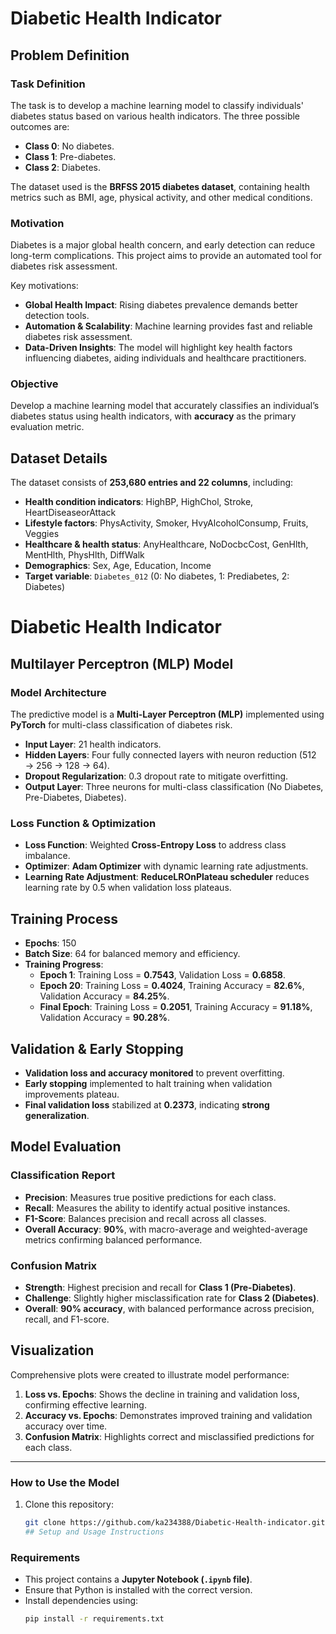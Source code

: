 # Diabetic Health Indicator

## Problem Definition

### Task Definition
The task is to develop a machine learning model to classify individuals' diabetes status based on various health indicators. The three possible outcomes are:
- **Class 0**: No diabetes.
- **Class 1**: Pre-diabetes.
- **Class 2**: Diabetes.

The dataset used is the **BRFSS 2015 diabetes dataset**, containing health metrics such as BMI, age, physical activity, and other medical conditions.

### Motivation
Diabetes is a major global health concern, and early detection can reduce long-term complications. This project aims to provide an automated tool for diabetes risk assessment.

Key motivations:
- **Global Health Impact**: Rising diabetes prevalence demands better detection tools.
- **Automation & Scalability**: Machine learning provides fast and reliable diabetes risk assessment.
- **Data-Driven Insights**: The model will highlight key health factors influencing diabetes, aiding individuals and healthcare practitioners.

### Objective
Develop a machine learning model that accurately classifies an individual’s diabetes status using health indicators, with **accuracy** as the primary evaluation metric.

## Dataset Details

The dataset consists of **253,680 entries and 22 columns**, including:
- **Health condition indicators**: HighBP, HighChol, Stroke, HeartDiseaseorAttack
- **Lifestyle factors**: PhysActivity, Smoker, HvyAlcoholConsump, Fruits, Veggies
- **Healthcare & health status**: AnyHealthcare, NoDocbcCost, GenHlth, MentHlth, PhysHlth, DiffWalk
- **Demographics**: Sex, Age, Education, Income
- **Target variable**: `Diabetes_012` (0: No diabetes, 1: Prediabetes, 2: Diabetes)

# Diabetic Health Indicator

## Multilayer Perceptron (MLP) Model

### Model Architecture
The predictive model is a **Multi-Layer Perceptron (MLP)** implemented using **PyTorch** for multi-class classification of diabetes risk.

- **Input Layer**: 21 health indicators.
- **Hidden Layers**: Four fully connected layers with neuron reduction (512 → 256 → 128 → 64).
- **Dropout Regularization**: 0.3 dropout rate to mitigate overfitting.
- **Output Layer**: Three neurons for multi-class classification (No Diabetes, Pre-Diabetes, Diabetes).

### Loss Function & Optimization
- **Loss Function**: Weighted **Cross-Entropy Loss** to address class imbalance.
- **Optimizer**: **Adam Optimizer** with dynamic learning rate adjustments.
- **Learning Rate Adjustment**: **ReduceLROnPlateau scheduler** reduces learning rate by 0.5 when validation loss plateaus.

## Training Process
- **Epochs**: 150
- **Batch Size**: 64 for balanced memory and efficiency.
- **Training Progress**:
  - **Epoch 1**: Training Loss = **0.7543**, Validation Loss = **0.6858**.
  - **Epoch 20**: Training Loss = **0.4024**, Training Accuracy = **82.6%**, Validation Accuracy = **84.25%**.
  - **Final Epoch**: Training Loss = **0.2051**, Training Accuracy = **91.18%**, Validation Accuracy = **90.28%**.

## Validation & Early Stopping
- **Validation loss and accuracy monitored** to prevent overfitting.
- **Early stopping** implemented to halt training when validation improvements plateau.
- **Final validation loss** stabilized at **0.2373**, indicating **strong generalization**.

## Model Evaluation
### Classification Report
- **Precision**: Measures true positive predictions for each class.
- **Recall**: Measures the ability to identify actual positive instances.
- **F1-Score**: Balances precision and recall across all classes.
- **Overall Accuracy**: **90%**, with macro-average and weighted-average metrics confirming balanced performance.

### Confusion Matrix
- **Strength**: Highest precision and recall for **Class 1 (Pre-Diabetes)**.
- **Challenge**: Slightly higher misclassification rate for **Class 2 (Diabetes)**.
- **Overall**: **90% accuracy**, with balanced performance across precision, recall, and F1-score.

## Visualization
Comprehensive plots were created to illustrate model performance:
1. **Loss vs. Epochs**: Shows the decline in training and validation loss, confirming effective learning.
2. **Accuracy vs. Epochs**: Demonstrates improved training and validation accuracy over time.
3. **Confusion Matrix**: Highlights correct and misclassified predictions for each class.

---

### How to Use the Model
1. Clone this repository:
   ```sh
   git clone https://github.com/ka234388/Diabetic-Health-indicator.git
   ## Setup and Usage Instructions

### **Requirements**
- This project contains a **Jupyter Notebook (`.ipynb` file)**.
- Ensure that Python is installed with the correct version.
- Install dependencies using:
  ```sh
  pip install -r requirements.txt

